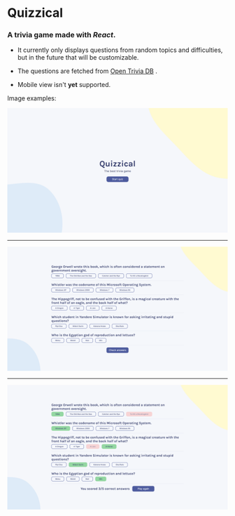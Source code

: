# Quizzical
### A trivia game made with *React*.

- It currently only displays questions from random topics and difficulties, but in the future that will be customizable.

- The questions are fetched from [Open Trivia DB](https://opentdb.com/api_config.php) .

- Mobile view isn't **yet** supported.

Image examples:

![start-menu](./imgs/start-menu.png "Start Menu")
<hr/>

![questions](./imgs/questions.png "Questions")
<hr/>

![answers](./imgs/answers.png "Answers")
